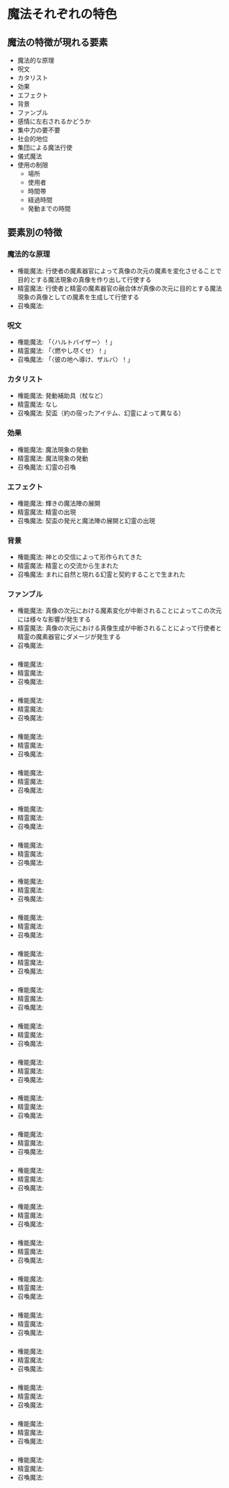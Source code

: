 # 魔法それぞれの特色
## 魔法の特徴が現れる要素
- 魔法的な原理
- 呪文
- カタリスト
- 効果
- エフェクト
- 背景
- ファンブル
- 感情に左右されるかどうか
- 集中力の要不要
- 社会的地位
- 集団による魔法行使
- 儀式魔法
- 使用の制限
  - 場所
  - 使用者
  - 時間帯
  - 経過時間
  - 発動までの時間


## 要素別の特徴
### 魔法的な原理
- 権能魔法: 行使者の魔素器官によって真像の次元の魔素を変化させることで目的とする魔法現象の真像を作り出して行使する
- 精霊魔法: 行使者と精霊の魔素器官の融合体が真像の次元に目的とする魔法現象の真像としての魔素を生成して行使する
- 召喚魔法: 


### 呪文
- 権能魔法: 「〈ハルトバイザー〉！」
- 精霊魔法: 「〈燃やし尽くせ〉！」
- 召喚魔法: 「〈彼の地へ導け、ザルバ〉！」


### カタリスト
- 権能魔法: 発動補助具（杖など）
- 精霊魔法: なし
- 召喚魔法: 契盃（約の宿ったアイテム、幻霊によって異なる）


### 効果
- 権能魔法: 魔法現象の発動
- 精霊魔法: 魔法現象の発動
- 召喚魔法: 幻霊の召喚


### エフェクト
- 権能魔法: 輝きの魔法陣の展開
- 精霊魔法: 精霊の出現
- 召喚魔法: 契盃の発光と魔法陣の展開と幻霊の出現


### 背景
- 権能魔法: 神との交信によって形作られてきた
- 精霊魔法: 精霊との交流から生まれた
- 召喚魔法: まれに自然と現れる幻霊と契約することで生まれた


### ファンブル
- 権能魔法: 真像の次元における魔素変化が中断されることによってこの次元には様々な影響が発生する
- 精霊魔法: 真像の次元における真像生成が中断されることによって行使者と精霊の魔素器官にダメージが発生する
- 召喚魔法: 


### 
- 権能魔法: 
- 精霊魔法: 
- 召喚魔法: 


### 
- 権能魔法: 
- 精霊魔法: 
- 召喚魔法: 


### 
- 権能魔法: 
- 精霊魔法: 
- 召喚魔法: 


### 
- 権能魔法: 
- 精霊魔法: 
- 召喚魔法: 


### 
- 権能魔法: 
- 精霊魔法: 
- 召喚魔法: 


### 
- 権能魔法: 
- 精霊魔法: 
- 召喚魔法: 


### 
- 権能魔法: 
- 精霊魔法: 
- 召喚魔法: 


### 
- 権能魔法: 
- 精霊魔法: 
- 召喚魔法: 


### 
- 権能魔法: 
- 精霊魔法: 
- 召喚魔法: 


### 
- 権能魔法: 
- 精霊魔法: 
- 召喚魔法: 


### 
- 権能魔法: 
- 精霊魔法: 
- 召喚魔法: 


### 
- 権能魔法: 
- 精霊魔法: 
- 召喚魔法: 


### 
- 権能魔法: 
- 精霊魔法: 
- 召喚魔法: 


### 
- 権能魔法: 
- 精霊魔法: 
- 召喚魔法: 


### 
- 権能魔法: 
- 精霊魔法: 
- 召喚魔法: 


### 
- 権能魔法: 
- 精霊魔法: 
- 召喚魔法: 


### 
- 権能魔法: 
- 精霊魔法: 
- 召喚魔法: 


### 
- 権能魔法: 
- 精霊魔法: 
- 召喚魔法: 


### 
- 権能魔法: 
- 精霊魔法: 
- 召喚魔法: 


### 
- 権能魔法: 
- 精霊魔法: 
- 召喚魔法: 


### 
- 権能魔法: 
- 精霊魔法: 
- 召喚魔法: 


### 
- 権能魔法: 
- 精霊魔法: 
- 召喚魔法: 


### 
- 権能魔法: 
- 精霊魔法: 
- 召喚魔法: 


